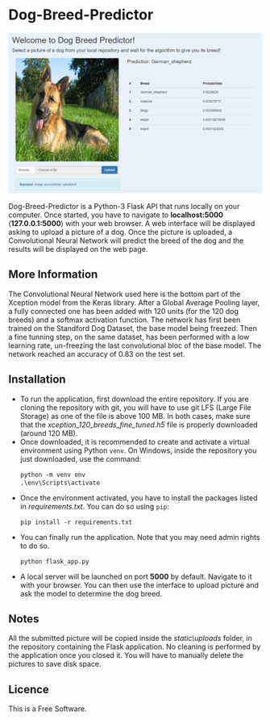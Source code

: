 # Dog-Breed-Predictor

![Alt Image text](/flask_app_interface_example.png?raw=true "Flask application screenshot")

Dog-Breed-Predictor is a Python-3 Flask API that runs locally on your computer. 
Once started, you have to navigate to __localhost:5000__ (__127.0.0.1:5000__) with your web browser. 
A web interface will be displayed asking to upload a picture of a dog.
Once the picture is uploaded, a Convolutional Neural Network will predict the breed of the dog and the results will be displayed on the web page.

## More Information

The Convolutional Neural Network used here is the bottom part of the Xception model from the Keras library.
After a Global Average Pooling layer, a fully connected one has been added with 120 units (for the 120 dog breeds) and a softmax activation function. The network has first been trained on the Standford Dog Dataset, the base model being freezed. Then a fine tunning step, on the same dataset, has been performed with a low learning rate, un-freezing the last convolutional bloc of the base model. The network reached an accuracy of 0.83 on the test set.


## Installation

- To run the application, first download the entire repository. If you are cloning the repository with git, you will have to use git LFS (Large File Storage)  as one of the file is above 100 MB. In both cases, make sure that the _xception_120_breeds_fine_tuned.h5_ file is properly downloaded (around 120 MB).
- Once downloaded, it is recommended to create and activate a virtual environment using Python `venv`. 
On Windows, inside the repository you just downloaded, use the command:
    ```
    python -m venv env
    .\env\Scripts\activate
    ```
- Once the environment activated, you have to install the packages listed in _requirements.txt_. You can do so using `pip`:
    ```
    pip install -r requirements.txt
    ```
- You can finally run the application. Note that you may need admin rights to do so.
    ```
    python flask_app.py
    ```
- A local server will be launched on port __5000__ by default. Navigate to it with your browser.
You can then use the interface to upload picture and ask the model to determine the dog breed.

## Notes

All the submitted picture will be copied inside the _static\uploads_ folder, in the repository containing the Flask application. No cleaning is performed by the application once you closed it. You will have to manually delete the pictures to save disk space.

## Licence

This is a Free Software.
